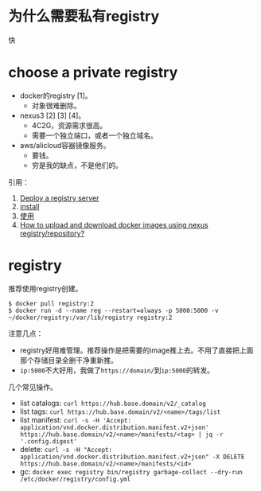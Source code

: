 # 为什么需要私有registry

快

# choose a private registry

* docker的registry [1]。
  * 对象很难删除。
* nexus3 [2] [3] [4]。
  * 4C2G，资源需求很高。
  * 需要一个独立端口，或者一个独立域名。
* aws/alicloud容器镜像服务。
  * 要钱。
  * 穷是我的缺点，不是他们的。

引用：

1. [Deploy a registry server](https://docs.docker.com/registry/deploying/)
2. [install](https://hub.docker.com/r/sonatype/nexus3)
3. [使用](https://yeasy.gitbook.io/docker_practice/repository/nexus3_registry)
4. [How to upload and download docker images using nexus registry/repository?](https://www.devopsschool.com/blog/how-to-upload-and-download-docker-images-using-nexus-registry-repository/)

# registry

推荐使用registry创建。

```
$ docker pull registry:2
$ docker run -d --name reg --restart=always -p 5000:5000 -v ~/docker/registry:/var/lib/registry registry:2
```

注意几点：

* registry好用难管理。推荐操作是把需要的image推上去。不用了直接把上面那个存储目录全删干净重新推。
* `ip:5000`不大好用，我做了`https://domain/`到`ip:5000`的转发。

几个常见操作。

* list catalogs: `curl https://hub.base.domain/v2/_catalog`
* list tags: `curl https://hub.base.domain/v2/<name>/tags/list`
* list manifest: `curl -s -H 'Accept: application/vnd.docker.distribution.manifest.v2+json' https://hub.base.domain/v2/<name>/manifests/<tag> | jq -r '.config.digest'`
* delete: `curl -s -H "Accept: application/vnd.docker.distribution.manifest.v2+json" -X DELETE https://hub.base.domain/v2/<name>/manifests/<id>`
* gc: `docker exec registry bin/registry garbage-collect --dry-run /etc/docker/registry/config.yml`
